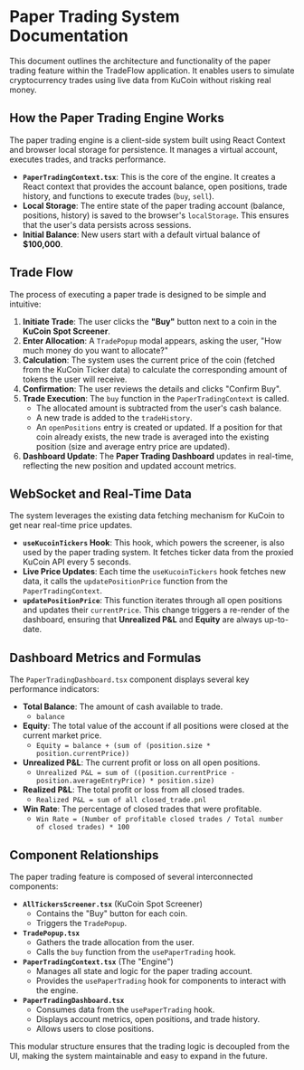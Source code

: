 
# Paper Trading System Documentation

This document outlines the architecture and functionality of the paper trading feature within the TradeFlow application. It enables users to simulate cryptocurrency trades using live data from KuCoin without risking real money.

## How the Paper Trading Engine Works

The paper trading engine is a client-side system built using React Context and browser local storage for persistence. It manages a virtual account, executes trades, and tracks performance.

- **`PaperTradingContext.tsx`**: This is the core of the engine. It creates a React context that provides the account balance, open positions, trade history, and functions to execute trades (`buy`, `sell`).
- **Local Storage**: The entire state of the paper trading account (balance, positions, history) is saved to the browser's `localStorage`. This ensures that the user's data persists across sessions.
- **Initial Balance**: New users start with a default virtual balance of **$100,000**.

## Trade Flow

The process of executing a paper trade is designed to be simple and intuitive:

1.  **Initiate Trade**: The user clicks the **"Buy"** button next to a coin in the **KuCoin Spot Screener**.
2.  **Enter Allocation**: A `TradePopup` modal appears, asking the user, "How much money do you want to allocate?"
3.  **Calculation**: The system uses the current price of the coin (fetched from the KuCoin Ticker data) to calculate the corresponding amount of tokens the user will receive.
4.  **Confirmation**: The user reviews the details and clicks "Confirm Buy".
5.  **Trade Execution**: The `buy` function in the `PaperTradingContext` is called.
    - The allocated amount is subtracted from the user's cash balance.
    - A new trade is added to the `tradeHistory`.
    - An `openPositions` entry is created or updated. If a position for that coin already exists, the new trade is averaged into the existing position (size and average entry price are updated).
6.  **Dashboard Update**: The **Paper Trading Dashboard** updates in real-time, reflecting the new position and updated account metrics.

## WebSocket and Real-Time Data

The system leverages the existing data fetching mechanism for KuCoin to get near real-time price updates.

- **`useKucoinTickers` Hook**: This hook, which powers the screener, is also used by the paper trading system. It fetches ticker data from the proxied KuCoin API every 5 seconds.
- **Live Price Updates**: Each time the `useKucoinTickers` hook fetches new data, it calls the `updatePositionPrice` function from the `PaperTradingContext`.
- **`updatePositionPrice`**: This function iterates through all open positions and updates their `currentPrice`. This change triggers a re-render of the dashboard, ensuring that **Unrealized P&L** and **Equity** are always up-to-date.

## Dashboard Metrics and Formulas

The `PaperTradingDashboard.tsx` component displays several key performance indicators:

-   **Total Balance**: The amount of cash available to trade.
    -   `balance`
-   **Equity**: The total value of the account if all positions were closed at the current market price.
    -   `Equity = balance + (sum of (position.size * position.currentPrice))`
-   **Unrealized P&L**: The current profit or loss on all open positions.
    -   `Unrealized P&L = sum of ((position.currentPrice - position.averageEntryPrice) * position.size)`
-   **Realized P&L**: The total profit or loss from all closed trades.
    -   `Realized P&L = sum of all closed_trade.pnl`
-   **Win Rate**: The percentage of closed trades that were profitable.
    -   `Win Rate = (Number of profitable closed trades / Total number of closed trades) * 100`

## Component Relationships

The paper trading feature is composed of several interconnected components:

-   **`AllTickersScreener.tsx`** (KuCoin Spot Screener)
    -   Contains the "Buy" button for each coin.
    -   Triggers the `TradePopup`.
-   **`TradePopup.tsx`**
    -   Gathers the trade allocation from the user.
    -   Calls the `buy` function from the `usePaperTrading` hook.
-   **`PaperTradingContext.tsx`** (The "Engine")
    -   Manages all state and logic for the paper trading account.
    -   Provides the `usePaperTrading` hook for components to interact with the engine.
-   **`PaperTradingDashboard.tsx`**
    -   Consumes data from the `usePaperTrading` hook.
    -   Displays account metrics, open positions, and trade history.
    -   Allows users to close positions.

This modular structure ensures that the trading logic is decoupled from the UI, making the system maintainable and easy to expand in the future.
